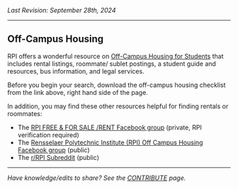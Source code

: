 _Last Revision: September 28th, 2024_

----------
## Off-Campus Housing

RPI offers a wonderful resource on [Off-Campus Housing for Students](https://sll.rpi.edu/campus-commons/campus-information-students) that includes rental listings, roommate/ sublet postings, a student guide and resources, bus information, and legal services.

Before you begin your search, download the off-campus housing checklist from the link above, right hand side of the page.

In addition, you may find these other resources helpful for finding rentals or roommates: 
- The [RPI FREE & FOR SALE /RENT Facebook group](https://www.facebook.com/groups/274708556950238/) (private, RPI verification required)
- The [Rensselaer Polytechnic Institute (RPI) Off Campus Housing Facebook group](https://www.facebook.com/groups/274708556950238/) (public)
- The [r/RPI Subreddit](https://www.reddit.com/r/RPI/) (public)


---
_Have knowledge/edits to share? See the [CONTRIBUTE](../../CONTRIBUTE.md) page._